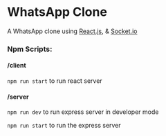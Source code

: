 # WhatsApp Clone
A WhatsApp clone  using [React.js](https://reactjs.org/), & [Socket.io](https://socket.io/)

### Npm Scripts:
#### /client
  `npm run start` to run react server

#### /server
`npm run dev` to run express server in developer mode

`npm run start` to run the express server

